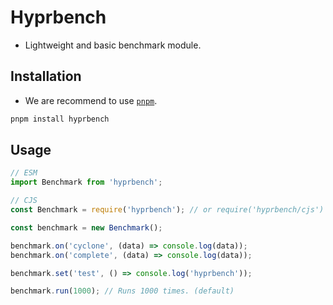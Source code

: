 # Hyprbench

- Lightweight and basic benchmark module.

## Installation

- We are recommend to use [`pnpm`](https://npmjs.com/pnpm).

```bash
pnpm install hyprbench
```

## Usage

```js
// ESM
import Benchmark from 'hyprbench';

// CJS
const Benchmark = require('hyprbench'); // or require('hyprbench/cjs')

const benchmark = new Benchmark();

benchmark.on('cyclone', (data) => console.log(data));
benchmark.on('complete', (data) => console.log(data));

benchmark.set('test', () => console.log('hyprbench'));

benchmark.run(1000); // Runs 1000 times. (default)
```
